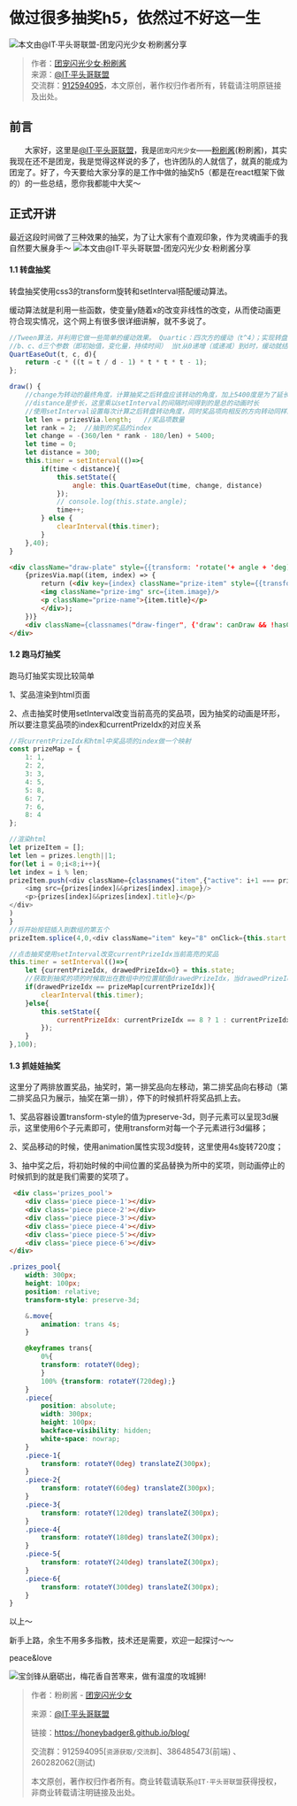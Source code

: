 

# 做过很多抽奖h5，依然过不好这一生

![本文由@IT·平头哥联盟-团宠闪光少女∙粉刷酱分享](../_banner/banner11.jpg)

> 作者：[团宠闪光少女∙粉刷酱](https://github.com/cchah/ "团宠闪光少女∙粉刷酱")<br/>
> 来源：[@IT·平头哥联盟](https://honeybadger8.github.io/blog/ "@IT·平头哥联盟")<br/>
> 交流群：[912594095](https://shang.qq.com/wpa/qunwpa?idkey=265166274bca82709718a0ae1fa9c55d65dd3608ebc780f9e6ea41e2761f5ec2 "@IT·平头哥联盟QQ交流群")，本文原创，著作权归作者所有，转载请注明原链接及出处。

## 前言

　　大家好，这里是[@IT·平头哥联盟](https://honeybadger8.github.io/blog/ "@IT·平头哥联盟")，我是`团宠闪光少女`——[粉刷酱](https://github.com/cchah "团宠闪光少女")(粉刷酱)，其实我现在还不是团宠，我是觉得这样说的多了，也许团队的人就信了，就真的能成为团宠了。好了，今天要给大家分享的是工作中做的抽奖h5（都是在react框架下做的）的一些总结，愿你我都能中大奖～


## 正式开讲

   最近这段时间做了三种效果的抽奖，为了让大家有个直观印象，作为灵魂画手的我自然要大展身手～
   ![本文由@IT·平头哥联盟-团宠闪光少女∙粉刷酱分享](./_images/draw-demos.jpg)

#### 1.1 转盘抽奖

   转盘抽奖使用css3的transform旋转和setInterval搭配缓动算法。

   缓动算法就是利用一些函数，使变量y随着x的改变非线性的改变，从而使动画更符合现实情况，这个网上有很多很详细讲解，就不多说了。

```js
//Tween算法，并利用它做一些简单的缓动效果。 Quartic：四次方的缓动（t^4）；实现转盘由慢到快转动再缓慢停下的过程
//b、c、d三个参数（即初始值，变化量，持续时间） 当t从0递增（或递减）到d时，缓动就结束了。
QuartEaseOut(t, c, d){
    return -c * ((t = t / d - 1) * t * t * t - 1);
};

draw() {
    //change为转动的最终角度，计算抽奖之后转盘应该转动的角度，加上5400度是为了延长动画,是动画效果看起来好
    //distance是步长，这里乘以setInterval的间隔时间得到的是总的动画时长
    //使用setInterval设置每次计算之后转盘转动角度，同时奖品项向相反的方向转动同样的角度以保证奖品项的展示依然正对着用户
    let len = prizesVia.length;   //奖品项数量
    let rank = 2;  //抽到的奖品的index
    let change = -(360/len * rank - 180/len) + 5400;
    let time = 0;
    let distance = 300;
    this.timer = setInterval(()=>{
        if(time < distance){
            this.setState({
                angle: this.QuartEaseOut(time, change, distance)
            });
            // console.log(this.state.angle);
            time++;
        } else {
            clearInterval(this.timer);
        }
    },40);
}

```  

```html
<div className="draw-plate" style={{transform: 'rotate('+ angle + 'deg)'}}>
    {prizesVia.map((item, index) => {
        return (<div key={index} className="prize-item" style={{transform: 'rotate('+ (-angle) + 'deg)'}}>
        <img className="prize-img" src={item.image}/>
        <p className="prize-name">{item.title}</p>
        </div>);
    })}
    <div className={classnames("draw-finger", {'draw': canDraw && !hasClicked})} style={{transform: 'rotate('+ (-angle) + 'deg)'}} onClick={this.draw.bind(this)}></div>
</div>
```

#### 1.2 跑马灯抽奖

   跑马灯抽奖实现比较简单
   
   1、奖品渲染到html页面

   2、点击抽奖时使用setInterval改变当前高亮的奖品项，因为抽奖的动画是环形，所以要注意奖品项的index和currentPrizeIdx的对应关系


```js
//将currentPrizeIdx和html中奖品项的index做一个映射
const prizeMap = {
    1: 1,
    2: 2,
    3: 3,
    4: 5,
    5: 8,
    6: 7,
    7: 6,
    8: 4
};

//渲染html
let prizeItem = [];
let len = prizes.length||1;
for(let i = 0;i<8;i++){
let index = i % len;
prizeItem.push(<div className={classnames("item",{"active": i+1 === prizeMap[currentPrizeIdx] })} key={i}>
    <img src={prizes[index]&&prizes[index].image}/>
    <p>{prizes[index]&&prizes[index].title}</p>
</div>
)
}
//将开始按钮插入到数组的第五个
prizeItem.splice(4,0,<div className="item" key="8" onClick={this.start.bind(this)}></div>)

//点击抽奖使用setInterval改变currentPrizeIdx当前高亮的奖品
this.timer = setInterval(()=>{
    let {currentPrizeIdx, drawedPrizeIdx=0} = this.state;
    //获取到抽奖的项的时候取出在数组中的位置赋值drawedPrizeIdx，当drawedPrizeIdx与currentPrizeIdx映射的奖品相同时clearInterval
    if(drawedPrizeIdx == prizeMap[currentPrizeIdx]){
        clearInterval(this.timer);
    }else{
        this.setState({
            currentPrizeIdx: currentPrizeIdx == 8 ? 1 : currentPrizeIdx + 1,
        });
    }
},100);
```

#### 1.3 抓娃娃抽奖

   这里分了两排放置奖品，抽奖时，第一排奖品向左移动，第二排奖品向右移动（第二排奖品只为展示，抽奖在第一排），停下的时候抓杆将奖品抓上去。

   1、奖品容器设置transform-style的值为preserve-3d，则子元素可以呈现3d展示，这里使用6个子元素即可，使用transform对每一个子元素进行3d偏移；

   2、奖品移动的时候，使用animation属性实现3d旋转，这里使用4s旋转720度；

   3、抽中奖之后，将初始时候的中间位置的奖品替换为所中的奖项，则动画停止的时候抓到的就是我们需要的奖项了。

```html
 <div class='prizes_pool'>
    <div class='piece piece-1'></div>
    <div class='piece piece-2'></div>
    <div class='piece piece-3'></div>
    <div class='piece piece-4'></div>
    <div class='piece piece-5'></div>
    <div class='piece piece-6'></div>
</div>
```

```css
.prizes_pool{
    width: 300px;
    height: 100px;
    position: relative;
    transform-style: preserve-3d;

    &.move{
        animation: trans 4s;
    }

    @keyframes trans{
        0%{
        transform: rotateY(0deg);
        }
        100% {transform: rotateY(720deg);}
    }
    .piece{
        position: absolute;
        width: 300px;
        height: 100px;
        backface-visibility: hidden;
        white-space: nowrap;
    }
    .piece-1{
        transform: rotateY(0deg) translateZ(300px);
    }
    .piece-2{
        transform: rotateY(60deg) translateZ(300px);
    }
    .piece-3{
        transform: rotateY(120deg) translateZ(300px);
    }
    .piece-4{
        transform: rotateY(180deg) translateZ(300px);
    }
    .piece-5{
        transform: rotateY(240deg) translateZ(300px);
    }
    .piece-6{
        transform: rotateY(300deg) translateZ(300px);
    }
}
```

   以上～

   新手上路，余生不用多多指教，技术还是需要，欢迎一起探讨～～

   peace&love

![宝剑锋从磨砺出，梅花香自苦寒来，做有温度的攻城狮!](../_banner/card.png)


> 作者：粉刷酱 - [团宠闪光少女](https://github.com/cchah "团宠闪光少女")
>
> 来源：[@IT·平头哥联盟](https://honeybadger8.github.io/blog/ "@IT·平头哥联盟")
> 
> 链接：https://honeybadger8.github.io/blog/
> 
> 交流群：912594095[`资源获取/交流群`]、386485473(前端) 、260282062(测试)
>
> 本文原创，著作权归作者所有。商业转载请联系`@IT·平头哥联盟`获得授权，非商业转载请注明链接及出处。 
   